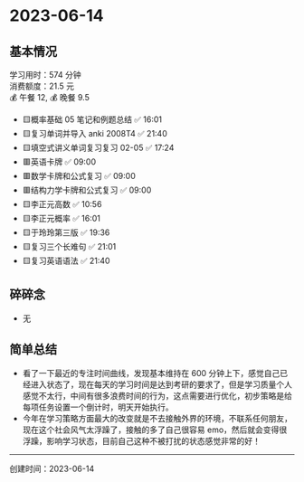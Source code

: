 # 2023-06-14

## 基本情况

学习用时：574 分钟  
消费额度：21.5 元  
💰 午餐 12, 💰 晚餐 9.5

-   🟨概率基础 05 笔记和例题总结 ✅ 16:01
-   🟨复习单词并导入 anki 2008T4 ✅ 21:40
-   🟨填空式讲义单词复习复习 02-05 ✅ 17:24
-   🟥英语卡牌 ✅ 09:00
-   🟥数学卡牌和公式复习 ✅ 09:00
-   🟥结构力学卡牌和公式复习 ✅ 09:00
-   🟨李正元高数 ✅ 10:56
-   🟨李正元概率 ✅ 16:01
-   🟨于玲玲第三版 ✅ 19:36
-   🟨复习三个长难句 ✅ 21:01
-   🟨复习英语语法 ✅ 21:40

## 碎碎念

- 无

## 简单总结

- 看了一下最近的专注时间曲线，发现基本维持在 600 分钟上下，感觉自己已经进入状态了，现在每天的学习时间是达到考研的要求了，但是学习质量个人感觉不太行，中间有很多浪费时间的行为，这点需要进行优化，初步策略是给每项任务设置一个倒计时，明天开始执行。
- 今年在学习策略方面最大的改变就是不去接触外界的环境，不联系任何朋友，现在这个社会风气太浮躁了，接触的多了自己很容易 emo，然后就会变得很浮躁，影响学习状态，目前自己这种不被打扰的状态感觉非常的好！

---

创建时间：2023-06-14